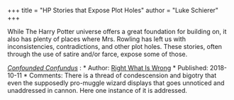 +++
title = "HP Stories that Expose Plot Holes"
author = "Luke Schierer"
+++

While The Harry Potter universe offers a great foundation for building on, it also has plenty of places where Mrs. Rowling has left us with inconsistencies, contradictions, and other plot holes.  These stories, often through the use of satire and/or farce, expose some of those. 

_[Confounded Confundus](https://www.fanfiction.net/s/13089996)_
:   * Author: [Right What Is Wrong](https://www.fanfiction.net/u/8548502/Right-What-Is-Wrong)
    * Published: 2018-10-11
    * Comments: There is a thread of condescension and bigotry that even the supposedly pro-muggle wizard displays that goes unnoticed and unaddressed in cannon.  Here one instance of it is addressed.

